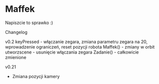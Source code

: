 # Maffek

Napiszcie to sprawko :)


Changelog

v0.2
keyPressed - włączanie zegara, zmiana parametru zegara na 20, wprowadzenie ograniczeń, reset pozycji robota
Maffek()  -  zmiany w orbit
utworzscene - usunięcie włączania zegara
Zadanie() - całkowicie zmienione

v0.21
- Zmiana pozycji kamery
